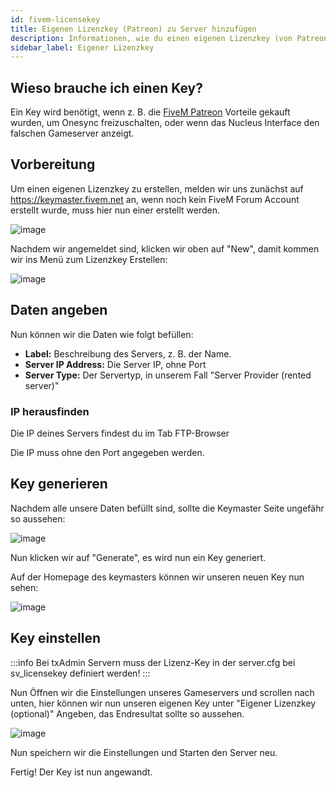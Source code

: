 ```yaml
---
id: fivem-licensekey
title: Eigenen Lizenzkey (Patreon) zu Server hinzufügen
description: Informationen, wie du einen eigenen Lizenzkey (von Patreon) für FiveM-Server von ZAP-Hosting erstellst und zu deinem Server hinzufügen kannst - ZAP-Hosting.com Dokumentationen
sidebar_label: Eigener Lizenzkey
---
```


## Wieso brauche ich einen Key?

Ein Key wird benötigt, wenn z. B. die [FiveM Patreon](https://patreon.com/fivem) Vorteile gekauft wurden, um Onesync freizuschalten, oder wenn das Nucleus Interface den falschen Gameserver anzeigt.

## Vorbereitung
Um einen eigenen Lizenzkey zu erstellen, melden wir uns zunächst auf https://keymaster.fivem.net an, wenn noch kein FiveM Forum Account erstellt wurde, muss hier nun einer erstellt werden.

![image](https://user-images.githubusercontent.com/13604413/159167431-44672d55-c5a2-458c-9849-b2f7275d3cdf.png)

Nachdem wir angemeldet sind, klicken wir oben auf "New", damit kommen wir ins Menü zum Lizenzkey Erstellen:


![image](https://user-images.githubusercontent.com/13604413/159167435-0e204772-57bf-406f-ba33-e13737fad42d.png)


## Daten angeben

Nun können wir die Daten wie folgt befüllen:

- **Label:**  Beschreibung des Servers, z. B. der Name.
- **Server IP Address:** Die Server IP, ohne Port
- **Server Type:** Der Servertyp, in unserem Fall "Server Provider (rented server)"


### IP herausfinden

Die IP deines Servers findest du im Tab FTP-Browser

Die IP muss ohne den Port angegeben werden.

## Key generieren

Nachdem alle unsere Daten befüllt sind, sollte die Keymaster Seite ungefähr so aussehen:

![image](https://user-images.githubusercontent.com/13604413/159167479-a5964ac5-a6de-43a9-bd12-a459bb94e002.png)

Nun klicken wir auf "Generate", es wird nun ein Key generiert.

Auf der Homepage des keymasters können wir unseren neuen Key nun sehen:

![image](https://user-images.githubusercontent.com/13604413/159167482-70076a07-9f9a-48cf-ad21-68a0907f5d87.png)

## Key einstellen

:::info
Bei txAdmin Servern muss der Lizenz-Key in der server.cfg bei sv_licensekey definiert werden!
:::

Nun Öffnen wir die Einstellungen unseres Gameservers und scrollen nach unten, hier können wir nun unseren eigenen Key unter "Eigener Lizenzkey (optional)" Angeben, das Endresultat sollte so aussehen.

![image](https://user-images.githubusercontent.com/13604413/159167488-29414748-f743-47ff-a52e-8d6e7154090d.png)

Nun speichern wir die Einstellungen und Starten den Server neu.

Fertig! Der Key ist nun angewandt.
